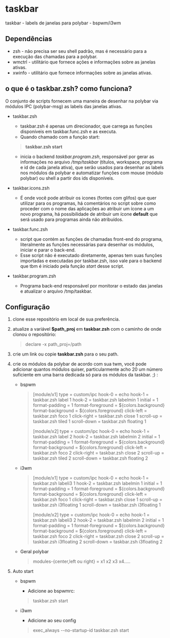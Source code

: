 # taskbar
taskbar - labels de janelas para polybar - bspwm/i3wm

## Dependências
* zsh - não precisa ser seu shell padrão, mas é necessário para a execução das chamadas para a polybar.
* wmctrl - utilitário que fornece ações e informações sobre as janelas ativas.
* xwinfo - utilitário que fornece informações sobre as janelas ativas.

## o que é o taskbar.zsh? como funciona?

O conjunto de scripts fornecem uma maneira de desenhar na polybar via módulos IPC (polybar-msg) as labels das janelas ativas.

* taskbar.zsh
	* taskbar.zsh é apenas um direcionador, que carrega as funções disponíveis em taskbar.func.zsh e as executa. 
	* Quando chamado com a função start:
	> **taskbar.zsh start**
	* inicia o backend *taskbar.program.zsh*, responsável por gerar as informações no arquivo */tmp/taskbar* (títulos, workspace, programa e id de cada janela ativa), que serão usados para desenhar as labels nos módulos da polybar e automatizar funções com mouse (módulo polybar) ou shell a partir dos ids disponíveis.

* taskbar.icons.zsh
	* É onde você pode atribuir os icones (fontes com glifos) que quer utilizar para os programas, há comentários no script sobre como proceder com o nome das aplicações ao atribuir um ícone a um novo programa, há possibilidade de atribuir um ícone **default** que será usado para programas ainda não atribuídos.

* taskbar.func.zsh
	* script que contém as funções de chamadas front-end do programa, literalmente as funções necessárias para desenhar os módulos, iniciar e parar o back-end.
	* Esse script não é executado diretamente, apenas tem suas funções importadas e executadas por taskbar.zsh, isso vale para o backend que tbm é iniciado pela função *start* desse script.

* taskbar.program.zsh
	* Programa back-end responsável por monitorar o estado das janelas e atualizar o arquivo /tmp/taskbar.


## Configuração

1. clone esse repositório em local de sua preferência.

2. atualize a variável **$path_proj** em **taskbar.zsh** com o caminho de onde clonou o repositório:
	> declare -x path_proj=/path

3. crie um link ou copie **taskbar.zsh** para o seu path.

4. crie os módulos da polybar de acordo com sua twm, você pode adicionar quantos módulos quiser, particularmente acho 20 um número suficiente em uma barra dedicada só para os módulos da taskbar. ;) :
	* bspwm
	
		> [module/x1]
		> type = custom/ipc
		> hook-0 = echo
		> hook-1 = taskbar.zsh label 1
		> hook-2 = taskbar.zsh labelmin 1
		> initial = 1
		> format-padding = 1
		> format-foreground = ${colors.background}
		> format-background = ${colors.foreground}
		> click-left = taskbar.zsh foco 1
		> click-right = taskbar.zsh close 1
		> scroll-up = taskbar.zsh tiled 1
		> scroll-down = taskbar.zsh floating 1
		>
		> [module/x2]
		> type = custom/ipc
		> hook-0 = echo
		> hook-1 = taskbar.zsh label 2
		> hook-2 = taskbar.zsh labelmin 2
		> initial = 1
		> format-padding = 1
		> format-foreground = ${colors.background}
		> format-background = ${colors.foreground}
		> click-left = taskbar.zsh foco 2
		> click-right = taskbar.zsh close 2
		> scroll-up = taskbar.zsh tiled 2
		> scroll-down = taskbar.zsh floating 2

	* i3wm
		
		> [module/x1]
		> type = custom/ipc
		> hook-0 = echo
		> hook-1 = taskbar.zsh labeli3 1
		> hook-2 = taskbar.zsh labelmin 1
		> initial = 1
		> format-padding = 1
		> format-foreground = ${colors.background}
		> format-background = ${colors.foreground}
		> click-left = taskbar.zsh foco 1
		> click-right = taskbar.zsh close 1
		> scroll-up = taskbar.zsh i3floating 1
		> scroll-down = taskbar.zsh i3floating 1
		> 
		> [module/x2]
		> type = custom/ipc
		> hook-0 = echo
		> hook-1 = taskbar.zsh labeli3 2
		> hook-2 = taskbar.zsh labelmin 2
		> initial = 1
		> format-padding = 1
		> format-foreground = ${colors.background}
		> format-background = ${colors.foreground}
		> click-left = taskbar.zsh foco 2
		> click-right = taskbar.zsh close 2
		> scroll-up = taskbar.zsh i3floating 2
		> scroll-down = taskbar.zsh i3floating 2

	* Geral polybar
		> modules-{center,left ou right} = x1 x2 x3 x4.....

4. Auto start
	* bspwm
		* Adicione ao bspwmrc:
		> taskbar.zsh start

	* i3wm
		* Adicione ao seu config
		> exec_always --no-startup-id taskbar.zsh start




